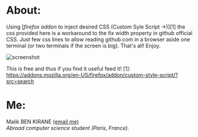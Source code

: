 # About:

Using [_firefox addon_ to inject desired CSS (Custom Syle Script ->)][1] the
css provided here is a workaround to the fix width property in github official
CSS. Just few  css lines to allow reading github.com in a browser aside one
terminal (or two terminals if the screen is big). That's all! Enjoy.

![screenshot](https://i.imgur.com/IuoRiXn.png)

This is free and thus if you find it useful feed it!
[1]: https://addons.mozilla.org/en-US/firefox/addon/custom-style-script/?src=search

# Me:

Malik BEN KIRANE
[(email me)](mailto:feeder.malikbenkirane@gmail.com)
<br>_Abroad computer science student (Paris, France)._
